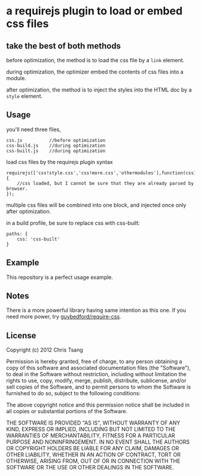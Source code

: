 # a requirejs plugin to load or embed css files
## take the best of both methods

before optimization, the method is to load the css file by a `link` element.

during optimization, the optimizer embed the contents of css files into a module.

after optimization, the method is to inject the styles into the HTML doc by a `style` element.

## Usage
you'll need three files,
```
css.js			//before optimization
css-build.js	//during optimization
css-built.js	//during optimization
```
load css files by the requirejs plugin syntax
```
requirejs(['css!style.css','css!more.css','othermodules'],function(css1,css2,c){
	//css loaded, but I cannot be sure that they are already parsed by browser.
});
```
multiple css files will be combined into one block, and injected once only after optimization.

in a build profile, be sure to replace css with css-built:
```
paths: {
	css: 'css-built'
}
```
## Example
This repository is a perfect usage example.

## Notes
There is a more powerful library having same intention as this one. If you need more power, try [guybedford/require-css](http://github.com/guybedford/require-css).

## License
Copyright (c) 2012 Chris Tsang

Permission is hereby granted, free of charge, to any person obtaining a copy of this software and associated documentation files (the "Software"), to deal in the Software without restriction, including without limitation the rights to use, copy, modify, merge, publish, distribute, sublicense, and/or sell copies of the Software, and to permit persons to whom the Software is furnished to do so, subject to the following conditions:

The above copyright notice and this permission notice shall be included in all copies or substantial portions of the Software.

THE SOFTWARE IS PROVIDED "AS IS", WITHOUT WARRANTY OF ANY KIND, EXPRESS OR IMPLIED, INCLUDING BUT NOT LIMITED TO THE WARRANTIES OF MERCHANTABILITY, FITNESS FOR A PARTICULAR PURPOSE AND NONINFRINGEMENT. IN NO EVENT SHALL THE AUTHORS OR COPYRIGHT HOLDERS BE LIABLE FOR ANY CLAIM, DAMAGES OR OTHER LIABILITY, WHETHER IN AN ACTION OF CONTRACT, TORT OR OTHERWISE, ARISING FROM, OUT OF OR IN CONNECTION WITH THE SOFTWARE OR THE USE OR OTHER DEALINGS IN THE SOFTWARE.
